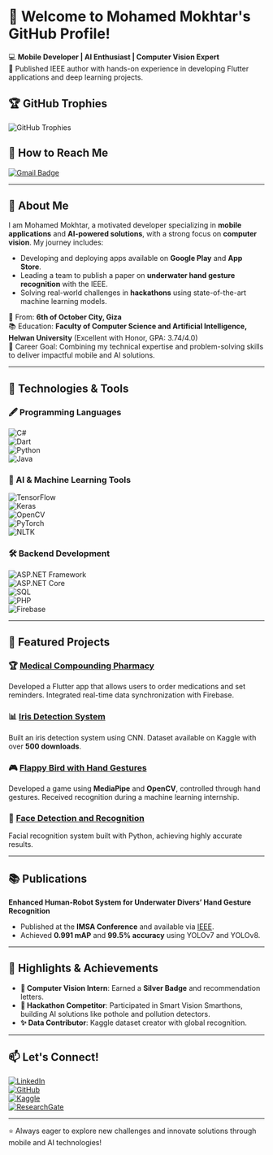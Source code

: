 # 👋 Welcome to Mohamed Mokhtar's GitHub Profile!  

💻 **Mobile Developer | AI Enthusiast | Computer Vision Expert**  
🌟 Published IEEE author with hands-on experience in developing Flutter applications and deep learning projects.

## 🏆 GitHub Trophies  
![GitHub Trophies](https://github-profile-trophy.vercel.app/?username=Mokhtar628&theme=onestar&row=1&margin-w=15)

## 📧 How to Reach Me  
[![Gmail Badge](https://img.shields.io/badge/Gmail-mohmedmokhtar2002@gmail.com-red?style=for-the-badge&logo=gmail&logoColor=white)](mailto:mohmedmokhtar2002@gmail.com)

---

## 🌟 About Me  
I am Mohamed Mokhtar, a motivated developer specializing in **mobile applications** and **AI-powered solutions**, with a strong focus on **computer vision**. My journey includes:  
- Developing and deploying apps available on **Google Play** and **App Store**.  
- Leading a team to publish a paper on **underwater hand gesture recognition** with the IEEE.  
- Solving real-world challenges in **hackathons** using state-of-the-art machine learning models.  

📍 From: **6th of October City, Giza**  
📚 Education: **Faculty of Computer Science and Artificial Intelligence, Helwan University** (Excellent with Honor, GPA: 3.74/4.0)  
🎯 Career Goal: Combining my technical expertise and problem-solving skills to deliver impactful mobile and AI solutions.

---

## 🔧 Technologies & Tools  

### 🖋 Programming Languages  
![C#](https://img.shields.io/badge/C%23-239120?style=for-the-badge&logo=csharp&logoColor=white)  
![Dart](https://img.shields.io/badge/Dart-0175C2?style=for-the-badge&logo=dart&logoColor=white)  
![Python](https://img.shields.io/badge/Python-3670A0?style=for-the-badge&logo=python&logoColor=ffdd54)  
![Java](https://img.shields.io/badge/Java-007396?style=for-the-badge&logo=java&logoColor=white)  

### 🤖 AI & Machine Learning Tools  
![TensorFlow](https://img.shields.io/badge/TensorFlow-FF6F00?style=for-the-badge&logo=tensorflow&logoColor=white)  
![Keras](https://img.shields.io/badge/Keras-D00000?style=for-the-badge&logo=keras&logoColor=white)  
![OpenCV](https://img.shields.io/badge/OpenCV-5C3EE8?style=for-the-badge&logo=opencv&logoColor=white)  
![PyTorch](https://img.shields.io/badge/PyTorch-EE4C2C?style=for-the-badge&logo=pytorch&logoColor=white)  
![NLTK](https://img.shields.io/badge/NLTK-85C220?style=for-the-badge&logo=python&logoColor=white)  

### 🛠️ Backend Development  
![ASP.NET Framework](https://img.shields.io/badge/ASP.NET%20Framework-512BD4?style=for-the-badge&logo=dotnet&logoColor=white)  
![ASP.NET Core](https://img.shields.io/badge/ASP.NET%20Core-512BD4?style=for-the-badge&logo=dotnet&logoColor=white)  
![SQL](https://img.shields.io/badge/SQL-4479A1?style=for-the-badge&logo=postgresql&logoColor=white)  
![PHP](https://img.shields.io/badge/PHP-777BB4?style=for-the-badge&logo=php&logoColor=white)  
![Firebase](https://img.shields.io/badge/Firebase-FFCA28?style=for-the-badge&logo=firebase&logoColor=black)  

---

## 🚀 Featured Projects  

### 🏆 [Medical Compounding Pharmacy](https://apps.apple.com/eg/app/medical-compounding-pharmacy/id6477877781)  
Developed a Flutter app that allows users to order medications and set reminders. Integrated real-time data synchronization with Firebase.  

### 📊 [Iris Detection System](https://www.kaggle.com/datasets/mohmedmokhtar/iris-of-eye-dataset)  
Built an iris detection system using CNN. Dataset available on Kaggle with over **500 downloads**.  

### 🎮 [Flappy Bird with Hand Gestures](https://youtu.be/demo)  
Developed a game using **MediaPipe** and **OpenCV**, controlled through hand gestures. Received recognition during a machine learning internship.

### 📌 [Face Detection and Recognition](https://github.com/Mokhtar628/Face_Recognition)  
Facial recognition system built with Python, achieving highly accurate results.  

---

## 📚 Publications  

**Enhanced Human-Robot System for Underwater Divers’ Hand Gesture Recognition**  
- Published at the **IMSA Conference** and available via [IEEE](https://doi.org/10.1109/IMSA61967.2024.10652711).  
- Achieved **0.991 mAP** and **99.5% accuracy** using YOLOv7 and YOLOv8.  

---

## 🌟 Highlights & Achievements  

- **🏅 Computer Vision Intern**: Earned a **Silver Badge** and recommendation letters.  
- **🎯 Hackathon Competitor**: Participated in Smart Vision Smarthons, building AI solutions like pothole and pollution detectors.  
- **✨ Data Contributor**: Kaggle dataset creator with global recognition.

---

## 📫 Let's Connect!  

[![LinkedIn](https://img.shields.io/badge/LinkedIn-Mohamed--Mokhtar-blue?style=for-the-badge&logo=linkedin)](https://linkedin.com/in/mohamed-mokhtar-b62b3a1ab/)  
[![GitHub](https://img.shields.io/badge/GitHub-Mokhtar628-lightgrey?style=for-the-badge&logo=github)](https://github.com/Mokhtar628)  
[![Kaggle](https://img.shields.io/badge/Kaggle-Mohamed--Mokhtar-20BEFF?style=for-the-badge&logo=kaggle)](https://www.kaggle.com/mohmedmokhtar)  
[![ResearchGate](https://img.shields.io/badge/ResearchGate-Mohamed--Mokhtar-green?style=for-the-badge&logo=researchgate)](https://www.researchgate.net/profile/Mohamed-Mokhtar)

---

⭐ Always eager to explore new challenges and innovate solutions through mobile and AI technologies!
